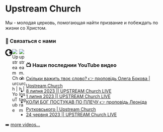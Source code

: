 # Upstream Church

Мы - молодая церковь, помогающая найти призвание и побеждать по жизни со Христом.

### 👥 Связаться с нами

[<img align="left" alt="upstream.life" width="22px" src="https://raw.githubusercontent.com/iconic/open-iconic/master/svg/globe.svg" />][website]
[<img align="left" alt="UpstreamChurch | YouTube" width="22px" src="https://cdn.jsdelivr.net/npm/simple-icons@v3/icons/youtube.svg" />][youtube]
[<img align="left" alt="upstream.church | Instagram" width="22px" src="https://cdn.jsdelivr.net/npm/simple-icons@v3/icons/instagram.svg" />][instagram]

<br />

### 📺 Наши последнии YouTube видео
<!-- YOUTUBE:START -->
- [Скільки важить твоє слово? 👉 проповідь Олега Бокова | Upstream Church](https://www.youtube.com/watch?v=Jd8rFILeh4A)
- [8 липня 2023 || UPSTREAM Church LIVE](https://www.youtube.com/watch?v=NK3QGC8eoCM)
- [1 липня 2023 || UPSTREAM Church LIVE](https://www.youtube.com/watch?v=isAGaJop-qk)
- [КОЛИ БОГ ПОСТУКАВ ПО ПЛЕЧУ 👉 проповідь Леоніда Рутковського | Upstream Church](https://www.youtube.com/watch?v=ora8H7NfGWc)
- [24 червня 2023 || UPSTREAM Church LIVE](https://www.youtube.com/watch?v=kQ2fDRGjI5E)
<!-- YOUTUBE:END -->

➡️ [more videos...](https://youtube.com/UpstreamChurch)

[website]: https://upstream.life/
[youtube]: https://youtube.com/UpstreamChurch
[instagram]: https://www.instagram.com/upstream.church
